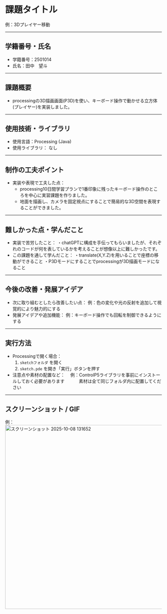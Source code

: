 # 課題タイトル
例：3Dプレイヤー移動

---

## 学籍番号・氏名
- 学籍番号：2501014
- 氏名：田中　望斗

---

## 課題概要

- processingの3D描画画面(P3D)を使い、キーボード操作で動かせる立方体(プレイヤー)を実装しました。

---

## 使用技術・ライブラリ
- 使用言語：Processing (Java)
- 使用ライブラリ：
  なし

---

## 制作の工夫ポイント
- 実装や表現で工夫した点：
  - processing10日間学習プランで1番印象に残ったキーボード操作のところを中心に実習課題を作りました。
  - 地面を描画し、カメラを固定視点にすることで簡易的な3D空間を表現することができました。

---

## 難しかった点・学んだこと
- 実装で苦労したこと：
  ・chatGPTに構成を手伝ってもらいましたが、それぞれのコードが何を表しているかを考えることが想像以上に難しかったです。
- この課題を通して学んだこと：
  ・translate(X,Y.Z)を用いることで座標の移動ができること
  ・P3Dモードにすることでprocessingが3D描画モードになること
---

## 今後の改善・発展アイデア
- 次に取り組むとしたら改善したい点：
  例：色の変化や光の反射を追加して視覚的により魅力的にする
- 発展アイデアや追加機能：
  例：キーボード操作でも回転を制御できるようにする

---

## 実行方法
- Processingで開く場合：
  1. `sketchフォルダ` を開く
  2. `sketch.pde` を開き「実行」ボタンを押す
- 注意点や素材の配置など：
　例：ControlP5ライブラリを事前にインストールしておく必要があります
　　　素材は全て同じフォルダ内に配置してください
---

## スクリーンショット / GIF
例：<img width="785" height="590" alt="スクリーンショット 2025-10-08 131652" src="https://github.com/user-attachments/assets/753f703c-1f99-476d-8b90-9ac8ec7bbf80" />

